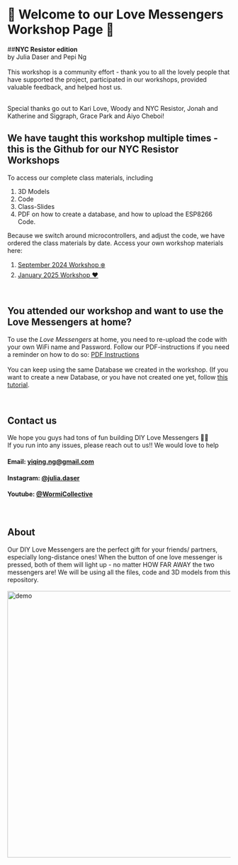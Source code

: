 # 💖 Welcome to our Love Messengers Workshop Page 💖
##**NYC Resistor edition** 
<br>
by Julia Daser and Pepi Ng
<br>
<br>
This workshop is a community effort - thank you to all the lovely people that have supported the project, 
participated in our workshops, provided valuable feedback, and helped host us. 

<br>
Special thanks go out to Kari Love, Woody and NYC Resistor, Jonah and Katherine and Siggraph, Grace Park and Aiyo Cheboi!
<br>


## We have taught this workshop multiple times - this is the Github for our NYC Resistor Workshops
To access our complete class materials, including
1. 3D Models
2. Code
3. Class-Slides
4. PDF on how to create a database, and how to upload the ESP8266 Code.

Because we switch around microcontrollers, and adjust the code, we have ordered the class materials by date. Access your own workshop materials here:
1. [September 2024 Workshop ❄️](./Sep%202024)
2. [January 2025 Workshop ❤️](./Jan%202025)
<br>

## You attended our  workshop and want to use the Love Messengers at home?
To use the *Love Messengers* at home, you need to re-upload the code with your own WiFi name and Password. 
Follow our PDF-instructions if you need a reminder on how to do so: [PDF Instructions](https://docs.google.com/presentation/d/1LtjJ1A2UF-neDaa2aErODWTvgGm7FnszxuaijPIQiqY/edit?usp=sharing)
<br>
<br>
You can keep using the same Database we created in the workshop. (If you want to create a new Database, or you have not created one yet, follow [this tutorial](https://docs.google.com/presentation/d/1a_2duaqs7iLQxJ0YRQL2W0tEB2cOFd3lxEb4I4ITkuo/edit?usp=sharing).

<br>

## Contact us
We hope you guys had tons of fun building  DIY Love Messengers 💙🧡  <br>
If you run into any issues, please reach out to us!! We would love to help
<br>
#### Email:  yiqing.ng@gmail.com
#### Instagram: [@julia.daser](https://www.instagram.com/julia.daser/)
#### Youtube: [@WormiCollective](https://www.youtube.com/@WormiCollective)

<br>

## About 
Our DIY Love Messengers are the perfect gift for your friends/ partners, especially long-distance ones! When the button of one love messenger is pressed, both of them will light up - no matter HOW FAR AWAY the two messengers are! We will be using all the files, code and 3D models from this repository.
<br>
<br>
<img src="Media/gif.gif" alt="demo" width="600"/>
<br>
<br>
